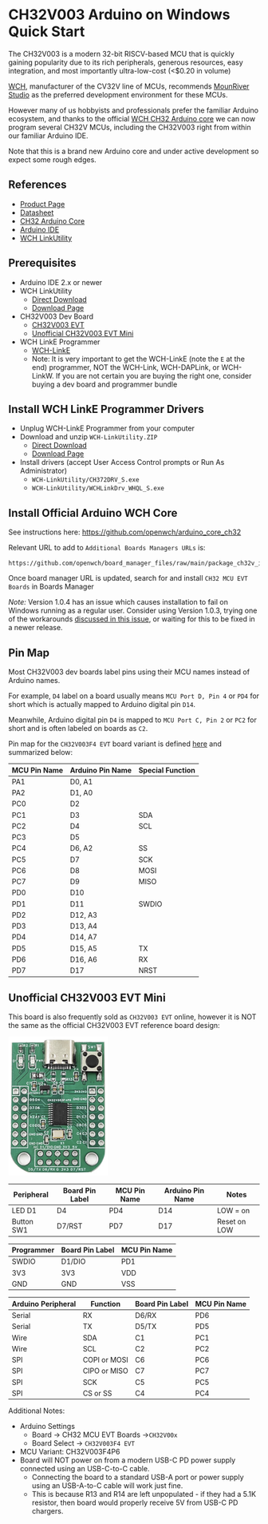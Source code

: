 # CH32V003 Arduino on Windows Quick Start

The CH32V003 is a modern 32-bit RISCV-based MCU that is quickly gaining popularity due to its rich peripherals, generous resources, easy integration, and most importantly ultra-low-cost (<$0.20 in volume)

[WCH](https://www.wch-ic.com/), manufacturer of the CV32V line of MCUs, recommends [MounRiver Studio](http://www.mounriver.com/) as the preferred development environment for these MCUs. 

However many of us hobbyists and professionals prefer the familiar Arduino ecosystem, and thanks to the official [WCH CH32 Arduino core](https://github.com/openwch/arduino_core_ch32) we can now program several CH32V MCUs, including the CH32V003 right from within our familiar Arduino IDE. 

Note that this is a brand new Arduino core and under active development so expect some rough edges. 


## References
* [Product Page](https://www.wch-ic.com/products/CH32V003.html)
* [Datasheet](https://www.wch-ic.com/downloads/file/359.html)
* [CH32 Arduino Core](https://github.com/openwch/arduino_core_ch32)
* [Arduino IDE](https://www.arduino.cc/en/software)
* [WCH LinkUtility](https://www.wch.cn/downloads/WCH-LinkUtility_ZIP.html)

## Prerequisites
* Arduino IDE 2.x or newer
* WCH LinkUtility
  * [Direct Download](https://www.wch.cn/downloads/file/418.html)
  * [Download Page](https://www.wch.cn/downloads/WCH-LinkUtility_ZIP.html)
* CH32V003 Dev Board
  * [CH32V003 EVT](https://www.aliexpress.us/item/3256805083375266.html)
  * [Unofficial CH32V003 EVT Mini](https://www.aliexpress.us/item/3256805647735889.html)
* WCH LinkE Programmer
  * [WCH-LinkE](https://www.aliexpress.us/item/3256804994338353.html)
  * Note: It is very important to get the WCH-LinkE (note the `E` at the end) programmer, NOT the WCH-Link, WCH-DAPLink, or WCH-LinkW. If you are not certain you are buying the right one, consider buying a dev board and programmer bundle

## Install WCH LinkE Programmer Drivers

* Unplug WCH-LinkE Programmer from your computer
* Download and unzip `WCH-LinkUtility.ZIP`
  * [Direct Download](https://www.wch.cn/downloads/file/418.html)
  * [Download Page](https://www.wch.cn/downloads/WCH-LinkUtility_ZIP.html)
* Install drivers (accept User Access Control prompts or Run As Administrator)
  * `WCH-LinkUtility/CH372DRV_S.exe`
  * `WCH-LinkUtility/WCHLinkDrv_WHQL_S.exe`


## Install Official Arduino WCH Core

See instructions here: https://github.com/openwch/arduino_core_ch32

Relevant URL to add to `Additional Boards Managers URLs` is:
```
https://github.com/openwch/board_manager_files/raw/main/package_ch32v_index.json
```

Once board manager URL is updated, search for and install `CH32 MCU EVT Boards` in Boards Manager

*Note:* Version 1.0.4 has an issue which causes installation to fail on Windows running as a regular user. Consider using Version 1.0.3, trying one of the workarounds [discussed in this issue](https://github.com/openwch/arduino_core_ch32/issues/44), or waiting for this to be fixed in a newer release.


## Pin Map

Most CH32V003 dev boards label pins using their MCU names instead of Arduino names.

For example, `D4` label on a board usually means `MCU Port D, Pin 4` or `PD4` for short which is actually mapped to Arduino digital pin `D14`. 

Meanwhile, Arduino digital pin `D4` is mapped to `MCU Port C, Pin 2` or `PC2` for short and is often labeled on boards as `C2`.

Pin map for the `CH32V003F4 EVT` board variant is defined [here](https://github.com/openwch/arduino_core_ch32/blob/main/variants/CH32V00x/CH32V003F4/variant_CH32V003F4.cpp) and summarized below:

|MCU Pin Name|Arduino Pin Name|Special Function|
|---|---|---|
|PA1|D0, A1||
|PA2|D1, A0||
|PC0|D2||
|PC1|D3|SDA|
|PC2|D4|SCL|
|PC3|D5||
|PC4|D6, A2|SS|
|PC5|D7|SCK|
|PC6|D8|MOSI|
|PC7|D9|MISO|
|PD0|D10||
|PD1|D11|SWDIO|
|PD2|D12, A3||
|PD3|D13, A4||
|PD4|D14, A7||
|PD5|D15, A5|TX|
|PD6|D16, A6|RX|
|PD7|D17|NRST|


## Unofficial CH32V003 EVT Mini

This board is also frequently sold as `CH32V003 EVT` online, however it is NOT the same as the official CH32V003 EVT reference board design:

<img src="./images/CH32V003_Dev_Board.jpg" alt="CH32V003 EVT Mini" width="200"/>

|Peripheral|Board Pin Label|MCU Pin Name|Arduino Pin Name|Notes|
|---|---|---|---|---|
|LED D1|D4|PD4|D14|LOW = on|
|Button SW1|D7/RST|PD7|D17|Reset on LOW|

|Programmer|Board Pin Label|MCU Pin Name|
|---|---|---|
|SWDIO|D1/DIO|PD1|
|3V3|3V3|VDD|
|GND|GND|VSS|

|Arduino Peripheral|Function|Board Pin Label|MCU Pin Name|
|---|---|---|---|
|Serial|RX|D6/RX|PD6|
|Serial|TX|D5/TX|PD5|
|Wire|SDA|C1|PC1|
|Wire|SCL|C2|PC2|
|SPI|COPI or MOSI|C6|PC6|
|SPI|CIPO or MISO|C7|PC7|
|SPI|SCK|C5|PC5|
|SPI|CS or SS|C4|PC4|


Additional Notes:
* Arduino Settings
  * Board -> CH32 MCU EVT Boards ->`CH32V00x`
  * Board Select -> `CH32V003F4 EVT`
* MCU Variant: CH32V003F4P6
* Board will NOT power on from a modern USB-C PD power supply connected using an USB-C-to-C cable. 
  * Connecting the board to a standard USB-A port or power supply using an USB-A-to-C cable will work just fine.
  * This is because R13 and R14 are left unpopulated - if they had a 5.1K resistor, then board would properly receive 5V from USB-C PD chargers.


